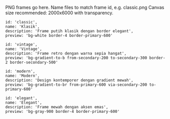 PNG frames go here. Name files to match frame id, e.g. classic.png
Canvas size recommended: 2000x6000 with transparency.


    id: 'classic',
    name: 'Klasik',
    description: 'Frame putih klasik dengan border elegant',
    preview: 'bg-white border-4 border-primary-600'
 
    id: 'vintage',
    name: 'Vintage',
    description: 'Frame retro dengan warna sepia hangat',
    preview: 'bg-gradient-to-b from-secondary-200 to-secondary-300 border-2 border-secondary-500'
 
    id: 'modern',
    name: 'Modern',
    description: 'Design kontemporer dengan gradient mewah',
    preview: 'bg-gradient-to-br from-primary-600 via-secondary-200 to-primary-600'
  
    id: 'elegant',
    name: 'Elegant',
    description: 'Frame mewah dengan aksen emas',
    preview: 'bg-gray-900 border-4 border-primary-600'
